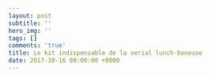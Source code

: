```yaml
---
layout: post
subtitle: ''
hero_img: ''
tags: []
comments: 'true'
title: Le kit indispensable de la serial lunch-boxeuse
date: 2017-10-16 00:00:00 +0000
---
```

